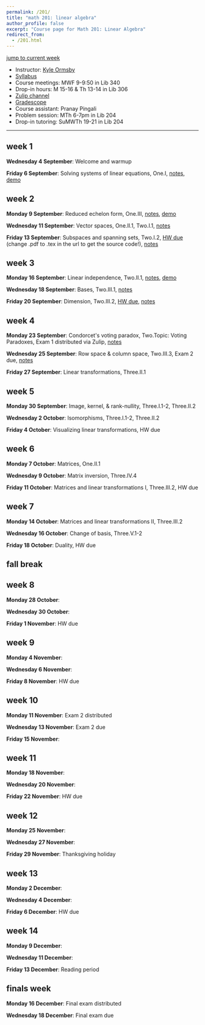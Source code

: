 ```yaml
---
permalink: /201/
title: "math 201: linear algebra"
author_profile: false
excerpt: "Course page for Math 201: Linear Algebra"
redirect_from: 
  - /201.html
---
```


[jump to current week](#week-4)  

  - Instructor: [Kyle Ormsby](kyleormsby.github.io)
  - [Syllabus](/files/201/201F02_syllabus.pdf)
  - Course meetings: MWF 9-9:50 in Lib 340
  - Drop-in hours: M 15-16 & Th 13-14 in Lib 306
  - [Zulip channel](https://math201f02-2024.zulipchat.com/)
  - [Gradescope](https://www.gradescope.com/courses/851196)
  - Course assistant: Pranay Pingali
  - Problem session: MTh 6-7pm in Lib 204
  - Drop-in tutoring: SuMWTh 19-21 in Lib 204

---

## week 1

**Wednesday 4 September**: Welcome and warmup

**Friday 6 September**: Solving systems of linear equations, One.I, [notes](/files/201/lectures/week01.friday.pdf), [demo](https://www.desmos.com/3d/eol4kcre6w)

## week 2

**Monday 9 September**: Reduced echelon form, One.III, [notes](/files/201/lectures/week02.monday.pdf), [demo](https://www.desmos.com/calculator/vmvwwjqb5z)

**Wednesday 11 September**: Vector spaces, One.II.1, Two.I.1, [notes](/files/201/lectures/week02.wednesday.pdf)

**Friday 13 September**: Subspaces and spanning sets, Two.I.2, [HW due](/files/201/hw/week02.pdf) (change .pdf to .tex in the url to get the source code!), [notes](/files/201/lectures/week02.friday.pdf)

## week 3

**Monday 16 September**: Linear independence, Two.II.1, [notes](/files/201/lectures/week03.monday.pdf), [demo](https://cocalc.com/share/9215a24750ad95f1ede6e993b8f3470a3b10ce17/day06.sagews?viewer=share)

**Wednesday 18 September**: Bases, Two.III.1, [notes](/files/201/lectures/week03.wednesday.pdf)

**Friday 20 September**: Dimension, Two.III.2, [HW due](/files/201/hw/week03.pdf), [notes](/files/201/lectures/week03.friday.pdf)

## week 4

**Monday 23 September**: Condorcet's voting paradox, Two.Topic: Voting Paradoxes, Exam 1 distributed via Zulip, [notes](/files/201/lectures/week04.monday.pdf)

**Wednesday 25 September**: Row space & column space, Two.III.3, Exam 2 due, [notes](/files/201/lectures/week04.wednesday.pdf)

**Friday 27 September**: Linear transformations, Three.II.1

## week 5

**Monday 30 September**: Image, kernel, & rank-nullity, Three.I.1-2, Three.II.2

**Wednesday 2 October**: Isomorphisms, Three.I.1-2, Three.II.2

**Friday 4 October**: Visualizing linear transformations, HW due

## week 6

**Monday 7 October**: Matrices, One.II.1

**Wednesday 9 October**: Matrix inversion, Three.IV.4

**Friday 11 October**: Matrices and linear transformations I, Three.III.2, HW due

## week 7

**Monday 14 October**: Matrices and linear transformations II, Three.III.2

**Wednesday 16 October**: Change of basis, Three.V.1-2

**Friday 18 October**: Duality, HW due

## fall break

## week 8

**Monday 28 October**:

**Wednesday 30 October**:

**Friday 1 November**: HW due

## week 9

**Monday 4 November**:

**Wednesday 6 November**:

**Friday 8 November**: HW due

## week 10

**Monday 11 November**: Exam 2 distributed

**Wednesday 13 November**: Exam 2 due

**Friday 15 November**:

## week 11

**Monday 18 November**:

**Wednesday 20 November**:

**Friday 22 November**: HW due

## week 12

**Monday 25 November**:

**Wednesday 27 November**:

**Friday 29 November**: Thanksgiving holiday

## week 13

**Monday 2 December**:

**Wednesday 4 December**:

**Friday 6 December**: HW due

## week 14

**Monday 9 December**:

**Wednesday 11 December**:

**Friday 13 December**: Reading period

## finals week

**Monday 16 December**: Final exam distributed

**Wednesday 18 December**: Final exam due